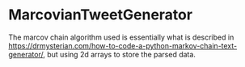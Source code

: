 # MarcovianTweetGenerator

The marcov chain algorithm used is essentially what is described in https://drmysterian.com/how-to-code-a-python-markov-chain-text-generator/, but using 2d arrays to store the parsed data.
